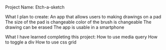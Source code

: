 Project Name: Etch-a-sketch

What I plan to create:
An app that allows users to making drawings on a pad
The size of the pad is changeable
color of the brush is changeable
The drawing can be erased
The app is usable in a smartphone

What I have learned completing this project:
How to use media query
How to toggle a div
How to use css grid
